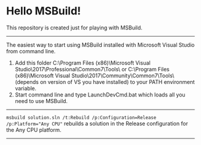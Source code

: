 # Hello MSBuild!

This repository is created just for playing with MSBuild.

***

The easiest way to start using MSBuild installed with Microsoft Visual Studio from command line. 
1. Add this folder C:\Program Files (x86)\Microsoft Visual Studio\2017\Professional\Common7\Tools\ or C:\Program Files (x86)\Microsoft Visual Studio\2017\Community\Common7\Tools\ (depends on version of VS you have installed) to your PATH environment variable.
2. Start command line and type LaunchDevCmd.bat which loads all you need to use MSBuild.

***

`msbuild solution.sln /t:Rebuild /p:Configuration=Release /p:Platform="Any CPU"` rebuilds a solution in the Release configuration for the Any CPU platform.

***
